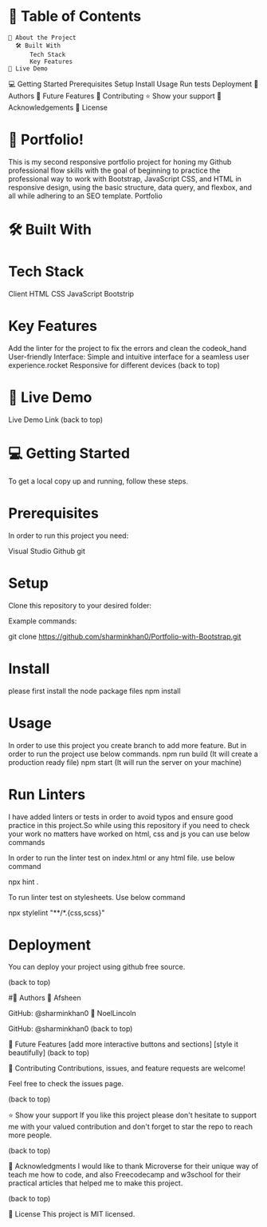 # 📗 Table of Contents

    📖 About the Project
      🛠 Built With
          Tech Stack
          Key Features
    🚀 Live Demo
    
  💻 Getting Started
    Prerequisites
    Setup
    Install
    Usage
    Run tests
    Deployment
👥 Authors
🔭 Future Features
🤝 Contributing
⭐️ Show your support
🙏 Acknowledgements
📝 License

# 📖 Portfolio!

This is my second responsive portfolio project for honing my Github professional flow skills with the goal of beginning to practice the professional way to work with Bootstrap, JavaScript CSS, and HTML in responsive design, using the basic structure, data query, and flexbox, and all while adhering to an SEO template. Portfolio

# 🛠 Built With

 # Tech Stack
  Client
    HTML
    CSS
    JavaScript
    Bootstrip

# Key Features
Add the linter for the project to fix the errors and clean the codeok_hand
User-friendly Interface: Simple and intuitive interface for a seamless user experience.rocket
Responsive for different devices
(back to top)

# 🚀 Live Demo
Live Demo Link
(back to top)

# 💻 Getting Started
  To get a local copy up and running, follow these steps.

# Prerequisites
In order to run this project you need:

  Visual Studio
  Github
  git
  
# Setup
Clone this repository to your desired folder:

Example commands:

git clone https://github.com/sharminkhan0/Portfolio-with-Bootstrap.git

# Install
  please first install the node package files
    npm install
# Usage
  In order to use this project you create branch to add more feature.
  But in order to run the project use below commands.
    npm run build (It will create a production ready file)
    npm start (It will run the server on your machine)
# Run Linters
I have added linters or tests in order to avoid typos and ensure good practice in this project.So while using this repository if you need to check your work no matters have worked on html, css and js you can use below commands

  In order to run the linter test on index.html or any html file. use below command

   npx hint .

  To run linter test on stylesheets. Use below command

 npx stylelint "**/*.{css,scss}"

# Deployment
You can deploy your project using github free source.

(back to top)

#👥 Authors
👤 Afsheen

  GitHub: @sharminkhan0
👤 NoelLincoln

  GitHub: @sharminkhan0
(back to top)

🔭 Future Features
     [add more interactive buttons and sections]
     [style it beautifully]
(back to top)

🤝 Contributing
Contributions, issues, and feature requests are welcome!

Feel free to check the issues page.

(back to top)

⭐️ Show your support
If you like this project please don't hesitate to support me with your valued contribution and don't forget to star the repo to reach more people.

(back to top)

🙏 Acknowledgments
I would like to thank Microverse for their unique way of teach me how to code, and also Freecodecamp and w3school for their practical articles that helped me to make this project.

(back to top)

📝 License
This project is MIT licensed.
